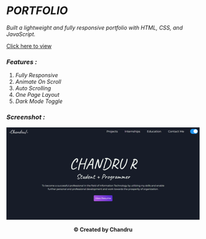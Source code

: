 # **_PORTFOLIO_**

_Built a lightweight and fully responsive portfolio with HTML, CSS, and JavaScript._

[Click here to view](https://chandru3493.github.io/Portfolio/)

### **_Features :_**

1. _Fully Responsive_
2. _Animate On Scroll_
3. _Auto Scrolling_
4. _One Page Layout_
5. _Dark Mode Toggle_

### **_Screenshot :_**

<p align="center">
<img src="Images\Screenshot.png" width="700" />
 </p>

 <p align="center"><b>© Created by Chandru</b>
